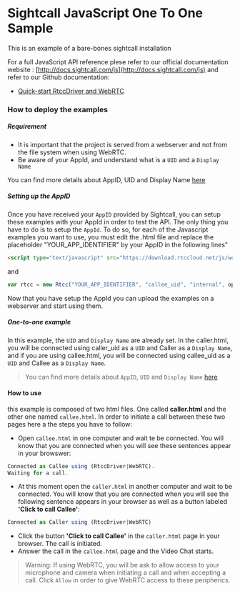 # Sightcall JavaScript One To One Sample 


This is an example of a bare-bones sightcall installation

For a full JavaScript API reference plese refer to our official documentation website : [http://docs.sightcall.com/js](http://docs.sightcall.com/js) and refer to our Github documentation:

- [Quick-start RtccDriver and WebRTC](https://docs.sightcall.com/GD/01_javascript/01_jsquickstart.html)


### How to deploy the examples

##### Requirement

- It is important that the project is served from a webserver and not from the file system when using WebRTC.
- Be aware of your AppId, and understand what is a ```UID``` and a ```Display Name```

You can find more details about AppID, UID and Display Name [here](https://docs.sightcall.com/GD/01_javascript/01_jsquickstart.html)

##### Setting up the AppID

Once you have received your ```AppID``` provided by Sightcall, you can setup these examples with your AppId in order to test the API. The only thing you have to do is to setup the ```AppId```.
To do so, for each of the Javascript examples you want to use, you must edit the .html file and
replace the placeholder "YOUR_APP_IDENTIFIER" by your AppID in the following lines"

```html
<script type="text/javascript" src="https://download.rtccloud.net/js/webappid/YOUR_APP_IDENTIFIER"></script>
```

and 

```JavaScript
var rtcc = new Rtcc("YOUR_APP_IDENTIFIER", "callee_uid", "internal", options);
```

Now that you have setup the AppId you can upload the examples on a webserver and start using them.

##### One-to-one example

In this example, the ```UID``` and ```Display Name``` are already set. 
In the caller.html, you will be connected using caller_uid as a ```UID``` and  Caller as a ```Display Name```, and if you are using callee.html, you will be connected using callee_uid as a ```UID``` and Callee as a ```Display Name```.

>You can find more details about ```AppID```, ```UID``` and ```Display Name``` [here](https://docs.sightcall.com/GD/01_javascript/01_jsquickstart.html)


#### How to use  

this example is composed of two html files. One called **caller.html** and the other one named ```callee.html```. In order to initiate a call between these two pages here a the steps you have to follow:

- Open ```callee.html``` in one computer and wait te be connected. You will know that you are connected when you will see these sentences appear in your browswer:

```JavaScript
Connected as Callee using (RtccDriver|WebRTC).
Waiting for a call.
```

- At this moment open the ```caller.html``` in another computer and wait  to be connected. You will know that you are connected when you will see the following sentence appears in your browser as well as a button labeled **'Click to call Callee'**:

```JavaScript
Connected as Caller using (RtccDriver|WebRTC)
```

- Click the button **'Click to call Callee'** in the ```caller.html``` page in your browser. The call is initiated.
- Answer the call in the ```callee.html``` page and the Video Chat starts.

>Warning: If using WebRTC, you will be ask to allow access to your microphone and camera when initiating a call and when accepting a call. Click ```Allow``` in order to give WebRTC access to these peripherics. 

